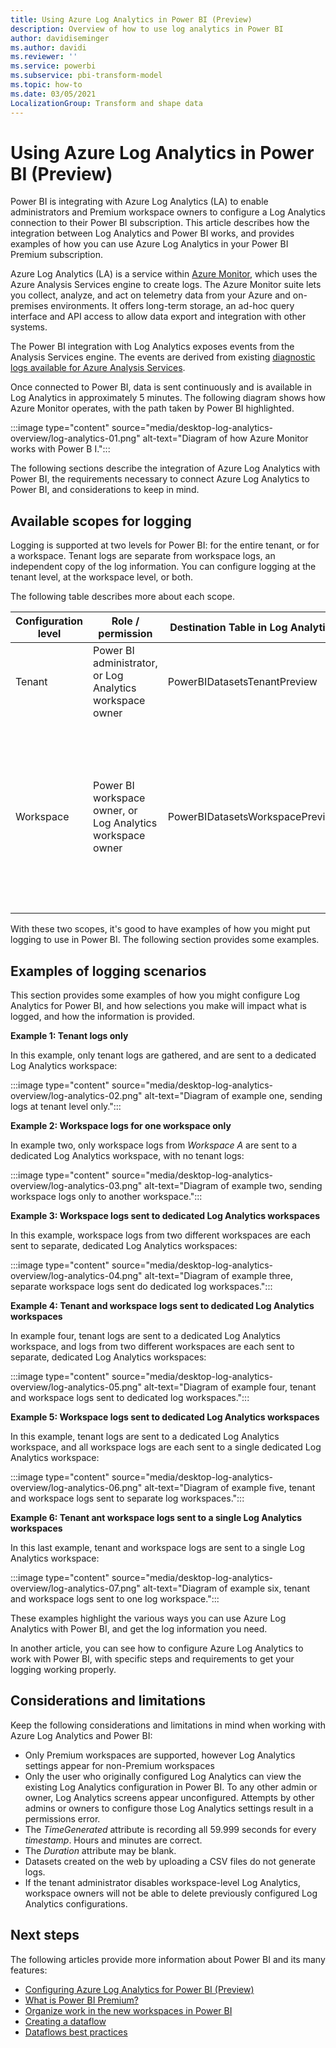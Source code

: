 ```yaml
---
title: Using Azure Log Analytics in Power BI (Preview)
description: Overview of how to use log analytics in Power BI
author: davidiseminger
ms.author: davidi
ms.reviewer: ''
ms.service: powerbi
ms.subservice: pbi-transform-model
ms.topic: how-to
ms.date: 03/05/2021
LocalizationGroup: Transform and shape data
---
```

# Using Azure Log Analytics in Power BI (Preview)

Power BI is integrating with Azure Log Analytics (LA) to enable administrators and Premium workspace owners to configure a Log Analytics connection to their Power BI subscription. This article describes how the integration between Log Analytics and Power BI works, and provides examples of how you can use Azure Log Analytics in your Power BI Premium subscription. 

Azure Log Analytics (LA) is a service within [Azure Monitor](https://azure.microsoft.com/services/monitor/), which uses the Azure Analysis Services engine to create logs. The Azure Monitor suite lets you collect, analyze, and act on telemetry data from your Azure and on-premises environments. It offers long-term storage, an ad-hoc query interface and API access to allow data export and integration with other systems. 

The Power BI integration with Log Analytics exposes events from the Analysis Services engine. The events are derived from existing [diagnostic logs available for Azure Analysis Services](https://docs.microsoft.com/azure/analysis-services/analysis-services-logging). 

Once connected to Power BI, data is sent continuously and is available in Log Analytics in approximately 5 minutes. The following diagram shows how Azure Monitor operates, with the path taken by Power BI highlighted.

:::image type="content" source="media/desktop-log-analytics-overview/log-analytics-01.png" alt-text="Diagram of how Azure Monitor works with Power B I.":::

The following sections describe the integration of Azure Log Analytics with Power BI, the requirements necessary to connect Azure Log Analytics to Power BI, and considerations to keep in mind.


## Available scopes for logging

Logging is supported at two levels for Power BI: for the entire tenant, or for a workspace. Tenant logs are separate from workspace logs, an independent copy of the log information. You can configure logging at the tenant level, at the workspace level, or both.

The following table describes more about each scope.


|**Configuration level**  |**Role / permission**  |**Destination Table in Log Analytics**  |**Details**  |
|---------|---------|---------|---------|
|Tenant   |Power BI administrator, or Log Analytics workspace owner |PowerBIDatasetsTenantPreview  | - Logs activity from entire tenant <br> - Premium workspaces only       |
|Workspace     |Power BI workspace owner, or Log Analytics workspace owner     |PowerBIDatasetsWorkspacePreview  |- Must be allowed by the tenant administrator<br>- Logs activity from the workspace only<br>- Premium workspaces only<br>- Workspace v2 only |

With these two scopes, it's good to have examples of how you might put logging to use in Power BI. The following section provides some examples.

## Examples of logging scenarios

This section provides some examples of how you might configure Log Analytics for Power BI, and how selections you make will impact what is logged, and how the information is provided.

**Example 1: Tenant logs only**

In this example, only tenant logs are gathered, and are sent to a dedicated Log Analytics workspace:

:::image type="content" source="media/desktop-log-analytics-overview/log-analytics-02.png" alt-text="Diagram of example one, sending logs at tenant level only.":::

**Example 2: Workspace logs for one workspace only**

In example two, only workspace logs from *Workspace A* are sent to a dedicated Log Analytics workspace, with no tenant logs:

:::image type="content" source="media/desktop-log-analytics-overview/log-analytics-03.png" alt-text="Diagram of example two, sending workspace logs only to another workspace.":::

**Example 3: Workspace logs sent to dedicated Log Analytics workspaces**

In this example, workspace logs from two different workspaces are each sent to separate, dedicated Log Analytics workspaces:

:::image type="content" source="media/desktop-log-analytics-overview/log-analytics-04.png" alt-text="Diagram of example three, separate workspace logs sent do dedicated log workspaces.":::

**Example 4: Tenant and workspace logs sent to dedicated Log Analytics workspaces**

In example four, tenant logs are sent to a dedicated Log Analytics workspace, and logs from two different workspaces are each sent to separate, dedicated Log Analytics workspaces:

:::image type="content" source="media/desktop-log-analytics-overview/log-analytics-05.png" alt-text="Diagram of example four, tenant and workspace logs sent to dedicated log workspaces.":::

**Example 5: Workspace logs sent to dedicated Log Analytics workspaces**

In this example, tenant logs are sent to a dedicated Log Analytics workspace, and all workspace logs are each sent to a single dedicated Log Analytics workspace:

:::image type="content" source="media/desktop-log-analytics-overview/log-analytics-06.png" alt-text="Diagram of example five, tenant and workspace logs sent to separate log workspaces.":::

**Example 6: Tenant ant workspace logs sent to a single Log Analytics workspaces**

In this last example, tenant and workspace logs are sent to a single Log Analytics workspace:

:::image type="content" source="media/desktop-log-analytics-overview/log-analytics-07.png" alt-text="Diagram of example six, tenant and workspace logs sent to one log workspace.":::

These examples highlight the various ways you can use Azure Log Analytics with Power BI, and get the log information you need.

In another article, you can see how to configure Azure Log Analytics to work with Power BI, with specific steps and requirements to get your logging working properly.


## Considerations and limitations
Keep the following considerations and limitations in mind when working with Azure Log Analytics and Power BI:

* Only Premium workspaces are supported, however Log Analytics settings appear for non-Premium workspaces
* Only the user who originally configured Log Analytics can view the existing Log Analytics configuration in Power BI. To any other admin or owner, Log Analytics screens appear unconfigured. Attempts by other admins or owners to configure those Log Analytics settings result in a permissions error.
* The *TimeGenerated* attribute is recording all 59.999 seconds for every *timestamp*. Hours and minutes are correct.
* The *Duration* attribute may be blank.
* Datasets created on the web by uploading a CSV files do not generate logs. 
* If the tenant administrator disables workspace-level Log Analytics, workspace owners will not be able to delete previously configured Log Analytics configurations.

## Next steps
The following articles provide more information about Power BI and its many features:

* [Configuring Azure Log Analytics for Power BI (Preview)](desktop-log-analytics-configure.md)
* [What is Power BI Premium?](../../admin/service-premium-what-is.md)
* [Organize work in the new workspaces in Power BI](../../collaborate-share/service-new-workspaces.md)
* [Creating a dataflow](dataflows-create.md)
* [Dataflows best practices](dataflows-best-practices.md)

